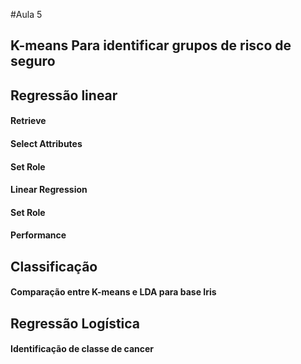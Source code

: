 #Aula 5

## K-means Para identificar grupos de risco de seguro

## Regressão linear

#### Retrieve
#### Select Attributes
#### Set Role
#### Linear Regression
#### Set Role
#### Performance

## Classificação

#### Comparação entre K-means e LDA para base Iris

## Regressão Logística

#### Identificação de classe de cancer
